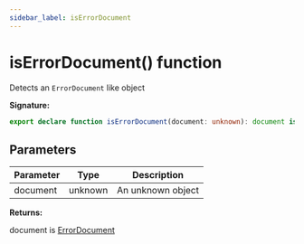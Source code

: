 ```yaml
---
sidebar_label: isErrorDocument
---
```

# isErrorDocument() function

Detects an `ErrorDocument` like object

**Signature:**

```typescript
export declare function isErrorDocument(document: unknown): document is ErrorDocument;
```

## Parameters

|  Parameter | Type | Description |
|  --- | --- | --- |
|  document | unknown | An unknown object |

**Returns:**

document is [ErrorDocument](./ts-japi.errordocument.md)

